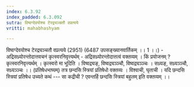 ```yaml
---
index: 6.3.92
index_padded: 6.3.092
sutra: विष्वग्देवयोश्च टेरद्र्यञ्चतौ वप्रत्यये
vritti: mahabhashyam

---
```

 विष्वग्देवयोश्च टेरद्र्यञ्चतौ वप्रत्यये (2951) (6487 उपसङ्ख्यानवार्तिकम् ।। 1 ।।) - अद्रिसध्र्योरन्तोदात्तवचनं कृत्स्वरनिवृत्त्यर्थम् - अद्रिसध्र्योरन्तोदात्तत्वं वक्तव्यम् । किं प्रयोजनम् ? कृत्स्वरनिवृत्त्यर्थम् । कृत्स्वरो मा भूदिति । विष्वद्र्यङ्, विष्वद्र्यञ्ञ्चौ, विष्वद्र्यञ्ञ्चः । सध्र्यङ्, सध्र्यञ्ञ्चौ, सध्र्यञ्ञ्चः ।। (प्रतिषेधभाष्यम्) तत्र छन्दसि स्त्रियां प्रतिषेधो वक्तव्यः । विश्वाची, घृताची । यदि छन्दसि स्त्रियां प्रतिषेध उच्यते कथं --- सा कद्रीची ? एवन्तर्हि छन्दसि स्त्रियां बहुलम् इति वक्तव्यम् ।। 